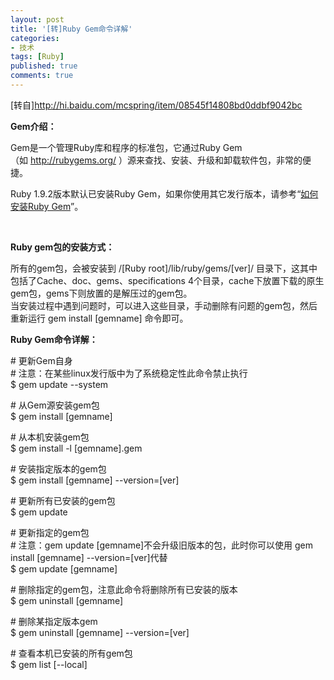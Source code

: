 ```yaml
---
layout: post
title: '[转]Ruby Gem命令详解'
categories:
- 技术
tags: [Ruby]
published: true
comments: true
---
```

<p>[转自]<a href="http://hi.baidu.com/mcspring/item/08545f14808bd0ddbf9042bc">http://hi.baidu.com/mcspring/item/08545f14808bd0ddbf9042bc</a></p>

<p><strong>Gem介绍：</strong></p>

<p><strong></strong>Gem是一个管理Ruby库和程序的标准包，它通过Ruby Gem（如 <a href="http://rubygems.org/" target="_blank">http://rubygems.org/</a> ）源来查找、安装、升级和卸载软件包，非常的便捷。</p>

<p>Ruby 1.9.2版本默认已安装Ruby Gem，如果你使用其它发行版本，请参考“<a href="http://docs.rubygems.org/read/chapter/3" target="_blank">如何安装Ruby Gem</a>”。</p>

<p>&nbsp;</p>

<p><strong>Ruby gem包的安装方式：</strong></p>

<p><strong></strong>所有的gem包，会被安装到 /[Ruby root]/lib/ruby/gems/[ver]/ 目录下，这其中包括了Cache、doc、gems、specifications 4个目录，cache下放置下载的原生gem包，gems下则放置的是解压过的gem包。<br />
当安装过程中遇到问题时，可以进入这些目录，手动删除有问题的gem包，然后重新运行 gem install [gemname] 命令即可。</p>

<p><strong>Ruby Gem命令详解：</strong></p>

<p><strong></strong># 更新Gem自身<br />
# 注意：在某些linux发行版中为了系统稳定性此命令禁止执行<br />
$ gem update --system</p>

<p># 从Gem源安装gem包<br />
$ gem install [gemname]</p>

<p># 从本机安装gem包<br />
$ gem install -l [gemname].gem</p>

<p># 安装指定版本的gem包<br />
$ gem install [gemname] --version=[ver]</p>

<p># 更新所有已安装的gem包<br />
$ gem update</p>

<p># 更新指定的gem包<br />
# 注意：gem update [gemname]不会升级旧版本的包，此时你可以使用 gem install [gemname] --version=[ver]代替<br />
$ gem update [gemname]</p>

<p># 删除指定的gem包，注意此命令将删除所有已安装的版本<br />
$ gem uninstall [gemname]</p>

<p># 删除某指定版本gem<br />
$ gem uninstall [gemname] --version=[ver]</p>

<p># 查看本机已安装的所有gem包<br />
$ gem list [--local]</p>
